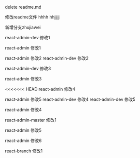 delete readme.md

修改readme文件
hhhh
hhjjjjj

新增分支zhujiawei



react-admin-dev 修改1

react-admin 修改1

react-admin 修改2
react-admin-dev 修改2


react-admin-dev 修改3

react-admin 修改3

<<<<<<< HEAD
react-admin 修改4

react-admin 修改5
react-admin-dev 修改4
react-admin-dev 修改5


react-admin 修改4

react-admin-master 修改1


react-admin 修改5

react-admin 修改6

react-branch 修改1